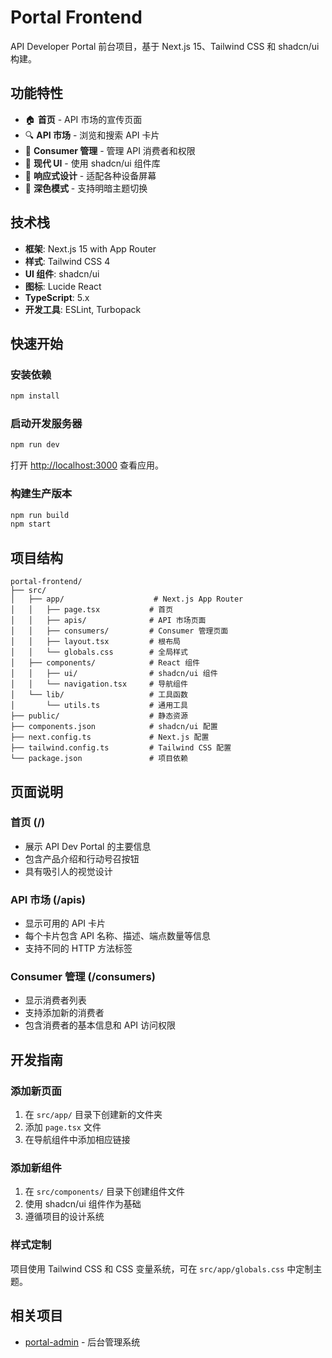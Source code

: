 # Portal Frontend

API Developer Portal 前台项目，基于 Next.js 15、Tailwind CSS 和 shadcn/ui 构建。

## 功能特性

- 🏠 **首页** - API 市场的宣传页面
- 🔍 **API 市场** - 浏览和搜索 API 卡片
- 👥 **Consumer 管理** - 管理 API 消费者和权限
- 🎨 **现代 UI** - 使用 shadcn/ui 组件库
- 📱 **响应式设计** - 适配各种设备屏幕
- 🌙 **深色模式** - 支持明暗主题切换

## 技术栈

- **框架**: Next.js 15 with App Router
- **样式**: Tailwind CSS 4
- **UI 组件**: shadcn/ui
- **图标**: Lucide React
- **TypeScript**: 5.x
- **开发工具**: ESLint, Turbopack

## 快速开始

### 安装依赖

```bash
npm install
```

### 启动开发服务器

```bash
npm run dev
```

打开 [http://localhost:3000](http://localhost:3000) 查看应用。

### 构建生产版本

```bash
npm run build
npm start
```

## 项目结构

```
portal-frontend/
├── src/
│   ├── app/                    # Next.js App Router
│   │   ├── page.tsx           # 首页
│   │   ├── apis/              # API 市场页面
│   │   ├── consumers/         # Consumer 管理页面
│   │   ├── layout.tsx         # 根布局
│   │   └── globals.css        # 全局样式
│   ├── components/            # React 组件
│   │   ├── ui/                # shadcn/ui 组件
│   │   └── navigation.tsx     # 导航组件
│   └── lib/                   # 工具函数
│       └── utils.ts           # 通用工具
├── public/                    # 静态资源
├── components.json            # shadcn/ui 配置
├── next.config.ts             # Next.js 配置
├── tailwind.config.ts         # Tailwind CSS 配置
└── package.json               # 项目依赖
```

## 页面说明

### 首页 (/)
- 展示 API Dev Portal 的主要信息
- 包含产品介绍和行动号召按钮
- 具有吸引人的视觉设计

### API 市场 (/apis)
- 显示可用的 API 卡片
- 每个卡片包含 API 名称、描述、端点数量等信息
- 支持不同的 HTTP 方法标签

### Consumer 管理 (/consumers)
- 显示消费者列表
- 支持添加新的消费者
- 包含消费者的基本信息和 API 访问权限

## 开发指南

### 添加新页面

1. 在 `src/app/` 目录下创建新的文件夹
2. 添加 `page.tsx` 文件
3. 在导航组件中添加相应链接

### 添加新组件

1. 在 `src/components/` 目录下创建组件文件
2. 使用 shadcn/ui 组件作为基础
3. 遵循项目的设计系统

### 样式定制

项目使用 Tailwind CSS 和 CSS 变量系统，可在 `src/app/globals.css` 中定制主题。

## 相关项目

- [portal-admin](../portal-admin) - 后台管理系统 
